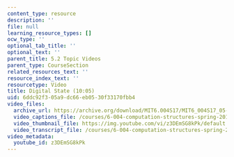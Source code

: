 ```yaml
---
content_type: resource
description: ''
file: null
learning_resource_types: []
ocw_type: ''
optional_tab_title: ''
optional_text: ''
parent_title: 5.2 Topic Videos
parent_type: CourseSection
related_resources_text: ''
resource_index_text: ''
resourcetype: Video
title: Digital State (10:05)
uid: 6ddc92f3-05a9-dc66-eb05-30f33170fbb4
video_files:
  archive_url: https://archive.org/download/MIT6.004S17/MIT6_004S17_05-02-01_300k.mp4
  video_captions_file: /courses/6-004-computation-structures-spring-2017/20322e6dc97056768cbdbaa170033b99_z3DEmSG8kPk.vtt
  video_thumbnail_file: https://img.youtube.com/vi/z3DEmSG8kPk/default.jpg
  video_transcript_file: /courses/6-004-computation-structures-spring-2017/f423c43074131fc9a9dfd98db8969922_z3DEmSG8kPk.pdf
video_metadata:
  youtube_id: z3DEmSG8kPk
---
```

